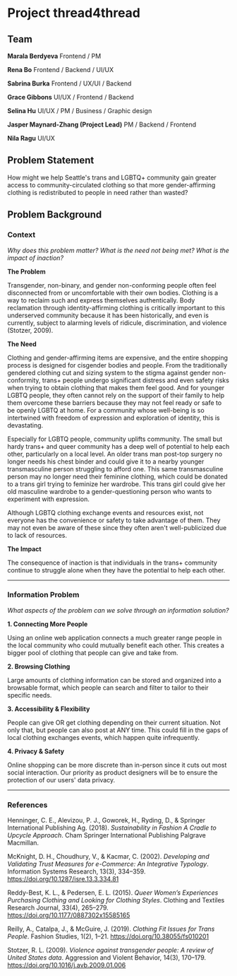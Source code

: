 # Project **thread4thread**
## Team
**Marala Berdyeva**
Frontend / PM

**Rena Bo**
Frontend / Backend / UI/UX

**Sabrina Burka**
Frontend / UX/UI / Backend

**Grace Gibbons**
UI/UX / Frontend / Backend

**Selina Hu**
UI/UX / PM / Business / Graphic design

**Jasper Maynard-Zhang (Project Lead)**
PM / Backend / Frontend

**Nila Ragu**
UI/UX

## Problem Statement
How might we help Seattle's trans and LGBTQ+ community gain greater access to community-circulated clothing so that more gender-affirming clothing is redistributed to people in need rather than wasted?

## Problem Background

### Context
*Why does this problem matter? What is the need not being met? What is the impact of inaction?*

**The Problem**

Transgender, non-binary, and gender non-conforming people often feel disconnected from or uncomfortable with their own bodies. Clothing is a way to reclaim such and express themselves authentically. Body reclamation through identity-affirming clothing is critically important to this underserved community because it has been historically, and even is currently, subject to alarming levels of ridicule, discrimination, and violence (Stotzer, 2009).

**The Need**

Clothing and gender-affirming items are expensive, and the entire shopping process is designed for cisgender bodies and people. From the traditionally gendered clothing cut and sizing system to the stigma against gender non-conformity, trans+ people undergo significant distress and even safety risks when trying to obtain clothing that makes them feel good. And for younger LGBTQ people, they often cannot rely on the support of their family to help them overcome these barriers because they may not feel ready or safe to be openly LGBTQ at home. For a community whose well-being is so intertwined with freedom of expression and exploration of identity, this is devastating.

Especially for LGBTQ people, community uplifts community. The small but hardy trans+ and queer community has a deep well of potential to help each other, particularly on a local level. An older trans man post-top surgery no longer needs his chest binder and could give it to a nearby younger transmasculine person struggling to afford one. This same transmasculine person may no longer need their feminine clothing, which could be donated to a trans girl trying to feminize her wardrobe. This trans girl could give her old masculine wardrobe to a gender-questioning person who wants to experiment with expression.

Although LGBTQ clothing exchange events and resources exist, not everyone has the convenience or safety to take advantage of them. They may not even be aware of these since they often aren't well-publicized due to lack of resources.

**The Impact**

The consequence of inaction is that individuals in the trans+ community continue to struggle alone when they have the potential to help each other.

---
### Information Problem
*What aspects of the problem can we solve through an information solution?*

**1. Connecting More People**

Using an online web application connects a much greater range people in the local community who could mutually benefit each other. This creates a bigger pool of clothing that people can give and take from.

**2. Browsing Clothing**

Large amounts of clothing information can be stored and organized into a browsable format, which people can search and filter to tailor to their specific needs.

**3. Accessibility & Flexibility**

People can give OR get clothing depending on their current situation. Not only that, but people can also post at ANY time. This could fill in the gaps of local clothing exchanges events, which happen quite infrequently.

**4. Privacy & Safety**

Online shopping can be more discrete than in-person since it cuts out most social interaction. Our priority as product designers will be to ensure the protection of our users' data privacy.

---
### References
Henninger, C. E., Alevizou, P. J., Goworek, H., Ryding, D., & Springer International Publishing Ag. (2018). *Sustainability in Fashion A Cradle to Upcycle Approach*. Cham Springer International Publishing Palgrave Macmillan.

McKnight, D. H., Choudhury, V., & Kacmar, C. (2002). *Developing and Validating Trust Measures for e-Commerce: An Integrative Typology*. Information Systems Research, 13(3), 334–359. https://doi.org/10.1287/isre.13.3.334.81

Reddy-Best, K. L., & Pedersen, E. L. (2015). *Queer Women’s Experiences Purchasing Clothing and Looking for Clothing Styles*. Clothing and Textiles Research Journal, 33(4), 265–279. https://doi.org/10.1177/0887302x15585165

Reilly, A., Catalpa, J., & McGuire, J. (2019). *Clothing Fit Issues for Trans People*. Fashion Studies, 1(2), 1–21. https://doi.org/10.38055/fs010201

Stotzer, R. L. (2009). *Violence against transgender people: A review of United States data*. Aggression and Violent Behavior, 14(3), 170–179. https://doi.org/10.1016/j.avb.2009.01.006